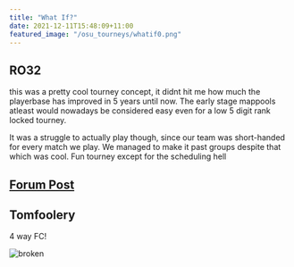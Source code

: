 ```yaml
---
title: "What If?"
date: 2021-12-11T15:48:09+11:00
featured_image: "/osu_tourneys/whatif0.png"
---
```


RO32 
---------
<!--more-->
this was a pretty cool tourney concept, it didnt hit me how much the playerbase has improved in 5 years until now. The early stage mappools atleast would nowadays be considered easy even for a low 5 digit rank locked tourney. 

It was a struggle to actually play though, since our team was short-handed for every match we play. We managed to make it past groups despite that which was cool. Fun tourney except for the scheduling hell

[Forum Post](https://osu.ppy.sh/community/forums/topics/1422329?n=1)
--------

Tomfoolery
--------

4 way FC!

![broken](/osu_tourneys/whatif1.png)


